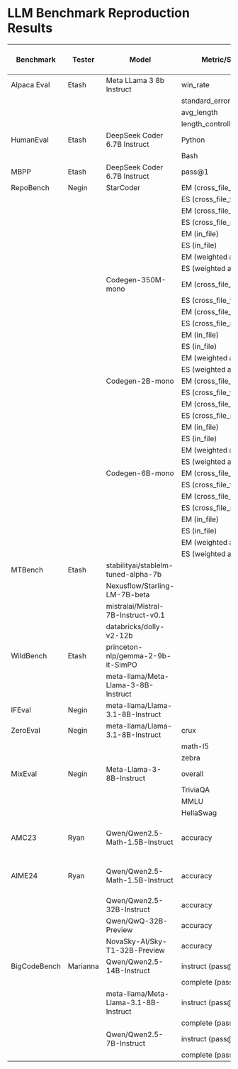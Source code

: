# LLM Benchmark Reproduction Results

| Benchmark   | Tester  | Model                                   | Metric/Score                  | Our Results | Reported Results | Reported Results Source             |
|-------------|---------|-----------------------------------------|-------------------------------|-------------|------------------|-------------------------------------|
| Alpaca Eval | Etash   | Meta LLama 3 8b Instruct                | win_rate                      | 24.04       | 22.57            |                                     |
|             |         |                                         | standard_error                | 1.27        | 1.26             |                                     |
|             |         |                                         | avg_length                    | 1937        | 1899             |                                     |
|             |         |                                         | length_controlled_winrate     | 24.24       | 22.92            |                                     |
| HumanEval   | Etash   | DeepSeek Coder 6.7B Instruct            | Python                        | 0.798       | 78.9%            |                                     |
|             |         |                                         | Bash                          | 0.354       | 36.7%            |                                     |
| MBPP        | Etash   | DeepSeek Coder 6.7B Instruct            | pass@1                        | 0.64        | 65.4%            |                                     |
| RepoBench   | Negin   | StarCoder                               | EM (cross_file_first)         | 28.0        | 28.0             |                                     |
|             |         |                                         | ES (cross_file_first)         | 67.37       | 69.6             |                                     |
|             |         |                                         | EM (cross_file_random)        | 37.08       | 37.3             |                                     |
|             |         |                                         | ES (cross_file_random)        | 71.28       | 73.69            |                                     |
|             |         |                                         | EM (in_file)                  | 34.17       | 33.8             |                                     |
|             |         |                                         | ES (in_file)                  | 70.46       | 72.37            |                                     |
|             |         |                                         | EM (weighted avg)             | 31.69       | 31.69            |                                     |
|             |         |                                         | ES (weighted avg)             | 69.09       | 71.2             |                                     |
|             |         | Codegen-350M-mono                       | EM (cross_file_first)         | 15.27       | 15.14            |                                     |
|             |         |                                         | ES (cross_file_first)         | 58.03       | 60.1             |                                     |
|             |         |                                         | EM (cross_file_random)        | 27.7        | 27.7             |                                     |
|             |         |                                         | ES (cross_file_random)        | 67.33       | 68.9             |                                     |
|             |         |                                         | EM (in_file)                  | 25.11       | 25.2             |                                     |
|             |         |                                         | ES (in_file)                  | 66.28       | 67.8             |                                     |
|             |         |                                         | EM (weighted avg)             | 22.12       | 20.7             |                                     |
|             |         |                                         | ES (weighted avg)             | 62.9        | 64.2             |                                     |
|             |         | Codegen-2B-mono                         | EM (cross_file_first)         | 22.12       | 22.1             |                                     |
|             |         |                                         | ES (cross_file_first)         | 62.9        | 64.9             |                                     |
|             |         |                                         | EM (cross_file_random)        | 34.18       | 34.4             |                                     |
|             |         |                                         | ES (cross_file_random)        | 71.12       | 72.6             |                                     |
|             |         |                                         | EM (in_file)                  | 31.14       | 31.2             |                                     |
|             |         |                                         | ES (in_file)                  | 69.61       | 70.93            |                                     |
|             |         |                                         | EM (weighted avg)             | 27.26       | 27.3             |                                     |
|             |         |                                         | ES (weighted avg)             | 66.57       | 68.3             |                                     |
|             |         | Codegen-6B-mono                         | EM (cross_file_first)         | 26.81       | 26.9             |                                     |
|             |         |                                         | ES (cross_file_first)         | 66.23       | 67.9             |                                     |
|             |         |                                         | EM (cross_file_random)        | 38.28       | 38.3             |                                     |
|             |         |                                         | ES (cross_file_random)        | 73.34       | 74.5             |                                     |
|             |         |                                         | EM (in_file)                  | 34.9        | 34.96            |                                     |
|             |         |                                         | ES (in_file)                  | 71.21       | 72.59            |                                     |
|             |         |                                         | EM (weighted avg)             | 31.56       | 31.67            |                                     |
|             |         |                                         | ES (weighted avg)             | 69.16       | 70.68            |                                     |
| MTBench     | Etash   | stabilityai/stablelm-tuned-alpha-7b     |                               | 1.0         | 2.75             |                                     |
|             |         | Nexusflow/Starling-LM-7B-beta           |                               | 7.69        | 8.12             |                                     |
|             |         | mistralai/Mistral-7B-Instruct-v0.1      |                               | 6.65        | 6.84             |                                     |
|             |         | databricks/dolly-v2-12b                 |                               | 1.087       | 3.28             |                                     |
| WildBench   | Etash   | princeton-nlp/gemma-2-9b-it-SimPO       |                               | 5.083       | 5.33             |                                     |
|             |         | meta-llama/Meta-Llama-3-8B-Instruct     |                               | 3.27        | 2.92             |                                     |
| IFEval      | Negin   | meta-llama/Llama-3.1-8B-Instruct        |                               | 79.1        | 80.4             |                                     |
| ZeroEval    | Negin   | meta-llama/Llama-3.1-8B-Instruct        | crux                          | 40.75       | 39.88            |                                     |
|             |         |                                         | math-l5                       | 24.69       | 22.19            |                                     |
|             |         |                                         | zebra                         | 11.70       | 12.8             |                                     |
| MixEval     | Negin   | Meta-Llama-3-8B-Instruct                | overall                       | 73.0        | 75.0             |                                     |
|             |         |                                         | TriviaQA                      | 67.5        | 71.7             |                                     |
|             |         |                                         | MMLU                          | 71.3        | 71.9             |                                     |
|             |         |                                         | HellaSwag                     | 66.3        | 65.7             |                                     |
| AMC23       | Ryan    | Qwen/Qwen2.5-Math-1.5B-Instruct         | accuracy                      | 24/40       | 24/40            | [Qwen2.5-Math Paper](https://arxiv.org/abs/2409.12122v1) Table 5 |
| AIME24      | Ryan    | Qwen/Qwen2.5-Math-1.5B-Instruct         | accuracy                      | 3/30        | 3/30             | [Qwen2.5-Math Paper](https://arxiv.org/abs/2409.12122v1) Table 5 |
|             |         | Qwen/Qwen2.5-32B-Instruct               | accuracy                      | 6/30        | 5/30             | [Sky-T1 Blog Post](https://novasky-ai.github.io/posts/sky-t1/) |
|             |         | Qwen/QwQ-32B-Preview                    | accuracy                      | X/30        | 15/30            | [Sky-T1 Blog Post](https://novasky-ai.github.io/posts/sky-t1/) |
|             |         | NovaSky-AI/Sky-T1-32B-Preview           | accuracy                      | X/30        | 13/30            | [Sky-T1 Blog Post](https://novasky-ai.github.io/posts/sky-t1/) |
| BigCodeBench| Marianna| Qwen/Qwen2.5-14B-Instruct               | instruct (pass@1)             | 41.5        | 39.8             |                                     |
|             |         |                                         | complete (pass@1)             | 52.6        | 52.2             |                                     |
|             |         | meta-llama/Meta-Llama-3.1-8B-Instruct   | instruct (pass@1)             | 30.7        | 32.8             |                                     |
|             |         |                                         | complete (pass@1)             | 41.9        | 40.5             |                                     |
|             |         | Qwen/Qwen2.5-7B-Instruct                | instruct (pass@1)             | 35.2        | 37.6             |                                     |
|             |         |                                         | complete (pass@1)             | 46.7        | 46.1             |                                     |